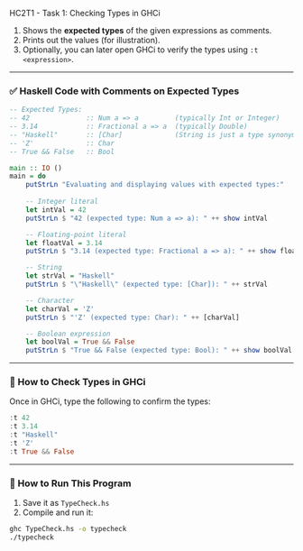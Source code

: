 HC2T1 - Task 1: Checking Types in GHCi

1. Shows the **expected types** of the given expressions as comments.
2. Prints out the values (for illustration).
3. Optionally, you can later open GHCi to verify the types using `:t <expression>`.

---

### ✅ Haskell Code with Comments on Expected Types

```haskell
-- Expected Types:
-- 42              :: Num a => a         (typically Int or Integer)
-- 3.14            :: Fractional a => a  (typically Double)
-- "Haskell"       :: [Char]             (String is just a type synonym for [Char])
-- 'Z'             :: Char
-- True && False   :: Bool

main :: IO ()
main = do
    putStrLn "Evaluating and displaying values with expected types:"
    
    -- Integer literal
    let intVal = 42
    putStrLn $ "42 (expected type: Num a => a): " ++ show intVal

    -- Floating-point literal
    let floatVal = 3.14
    putStrLn $ "3.14 (expected type: Fractional a => a): " ++ show floatVal

    -- String
    let strVal = "Haskell"
    putStrLn $ "\"Haskell\" (expected type: [Char]): " ++ strVal

    -- Character
    let charVal = 'Z'
    putStrLn $ "'Z' (expected type: Char): " ++ [charVal]

    -- Boolean expression
    let boolVal = True && False
    putStrLn $ "True && False (expected type: Bool): " ++ show boolVal
```

---

### 🧪 How to Check Types in GHCi

Once in GHCi, type the following to confirm the types:

```haskell
:t 42
:t 3.14
:t "Haskell"
:t 'Z'
:t True && False
```

---

### 🏃 How to Run This Program

1. Save it as `TypeCheck.hs`
2. Compile and run it:

```bash
ghc TypeCheck.hs -o typecheck
./typecheck

